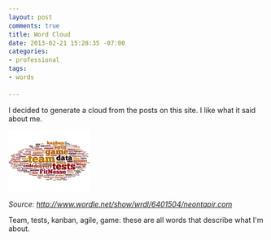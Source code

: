 ```yaml
---
layout: post
comments: true
title: Word Cloud
date: 2013-02-21 15:28:35 -07:00
categories:
- professional
tags:
- words

---
```

I decided to generate a cloud from the posts on this site. I like what it said about me.

![Wordle: neontapir.com](/assets/tag-cloud.jpg)  

_Source: http://www.wordle.net/show/wrdl/6401504/neontapir.com_

Team, tests, kanban, agile, game: these are all words that describe what I'm about.
